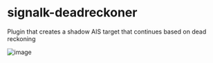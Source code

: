 # signalk-deadreckoner
Plugin that creates a shadow AIS target that continues based on dead reckoning

![image](https://github.com/user-attachments/assets/bc90fa2b-4602-48dd-98e9-d4ea9c4caa70)
